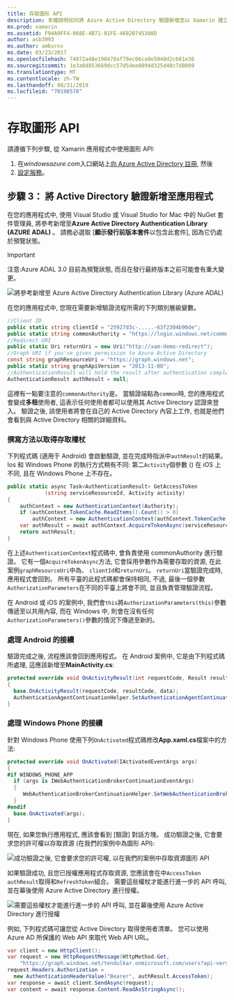 ```yaml
---
title: 存取圖形 API
description: 本檔說明如何將 Azure Active Directory 驗證新增至以 Xamarin 建立的行動應用程式。
ms.prod: xamarin
ms.assetid: F94A9FF4-068E-4B71-81FE-46920745380D
author: asb3993
ms.author: amburns
ms.date: 03/23/2017
ms.openlocfilehash: 74072a48e190478af79ec06ca8e5048d2cb61e36
ms.sourcegitcommit: 1e3a0d853669dcc57d5dee0894d325d40c7d8009
ms.translationtype: MT
ms.contentlocale: zh-TW
ms.lasthandoff: 08/31/2019
ms.locfileid: "70198578"
---
```

# <a name="accessing-the-graph-api"></a>存取圖形 API

請遵循下列步驟, 從 Xamarin 應用程式中使用圖形 API:

1. 在*windowsazure.com*入口網站上[向 Azure Active Directory 註冊](~/cross-platform/data-cloud/active-directory/get-started/register.md), 然後
2. [設定服務](~/cross-platform/data-cloud/active-directory/get-started/configure.md)。

## <a name="step-3-adding-active-directory-authentication-to-an-app"></a>步驟 3： 將 Active Directory 驗證新增至應用程式

在您的應用程式中, 使用 Visual Studio 或 Visual Studio for Mac 中的 NuGet 套件管理員, 將參考新增至**Azure Active Directory Authentication Library (AZURE ADAL)** 。
請務必選取 [**顯示發行前版本套件**以包含此套件], 因為它仍處於預覽狀態。

> [!IMPORTANT]
> 注意:Azure ADAL 3.0 目前為預覽狀態, 而且在發行最終版本之前可能會有重大變更。 


![](graph-images/06.-adal-nuget-package.jpg "將參考新增至 Azure Active Directory Authentication Library (Azure ADAL)")

在您的應用程式中, 您現在需要新增驗證流程所需的下列類別層級變數。

```csharp
//Client ID
public static string clientId = "25927d3c-.....-63f2304b90de";
public static string commonAuthority = "https://login.windows.net/common"
//Redirect URI
public static Uri returnUri = new Uri("http://xam-demo-redirect");
//Graph URI if you've given permission to Azure Active Directory
const string graphResourceUri = "https://graph.windows.net";
public static string graphApiVersion = "2013-11-08";
//AuthenticationResult will hold the result after authentication completes
AuthenticationResult authResult = null;
```

這裡有一點要注意的`commonAuthority`是。 當驗證端點為`common`時, 您的應用程式會變成**多租**使用者, 這表示任何使用者都可以使用其 Active Directory 認證來登入。 驗證之後, 該使用者將會在自己的 Active Directory 內容上工作, 也就是他們會看到與 Active Directory 相關的詳細資料。

### <a name="write-method-to-acquire-access-token"></a>撰寫方法以取得存取權杖

下列程式碼 (適用于 Android) 會啟動驗證, 並在完成時指派中`authResult`的結果。 Ios 和 Windows Phone 的執行方式稍有不同: 第二`Activity`個參數 () 在 iOS 上不同, 且在 Windows Phone 上不存在。

```csharp
public static async Task<AuthenticationResult> GetAccessToken
            (string serviceResourceId, Activity activity)
{
    authContext = new AuthenticationContext(Authority);
    if (authContext.TokenCache.ReadItems().Count() > 0)
        authContext = new AuthenticationContext(authContext.TokenCache.ReadItems().First().Authority);
    var authResult = await authContext.AcquireTokenAsync(serviceResourceId, clientId, returnUri, new AuthorizationParameters(activity));
    return authResult;
}  
```

在上述`AuthenticationContext`程式碼中, 會負責使用 commonAuthority 進行驗證。 它有一個`AcquireTokenAsync`方法, 它會採用參數作為需要存取的資源, 在此案例`graphResourceUri`中為、 `clientId`和`returnUri`。 `returnUri`當驗證完成時, 應用程式會回到。 所有平臺的此程式碼都會保持相同, 不過, 最後一個參數`AuthorizationParameters`在不同的平臺上將會不同, 並且負責管理驗證流程。

在 Android 或 iOS 的案例中, 我們會`this`將`AuthorizationParameters(this)`參數傳遞至以共用內容, 而在 Windows 中, 則會在沒有任何`AuthorizationParameters()`參數的情況下傳遞至新的。

### <a name="handle-continuation-for-android"></a>處理 Android 的接續

驗證完成之後, 流程應該會回到應用程式。 在 Android 案例中, 它是由下列程式碼所處理, 這應該新增至**MainActivity.cs**:


```csharp
protected override void OnActivityResult(int requestCode, Result resultCode, Intent data)
{
  base.OnActivityResult(requestCode, resultCode, data);
  AuthenticationAgentContinuationHelper.SetAuthenticationAgentContinuationEventArgs(requestCode, resultCode, data);
}
```

### <a name="handle-continuation-for-windows-phone"></a>處理 Windows Phone 的接續

針對 Windows Phone 使用下列`OnActivated`程式碼修改**App.xaml.cs**檔案中的方法:

```csharp
protected override void OnActivated(IActivatedEventArgs args)
{
#if WINDOWS_PHONE_APP
  if (args is IWebAuthenticationBrokerContinuationEventArgs)
  {
     WebAuthenticationBrokerContinuationHelper.SetWebAuthenticationBrokerContinuationEventArgs(args as IWebAuthenticationBrokerContinuationEventArgs);
  }
#endif
  base.OnActivated(args);
}
```

現在, 如果您執行應用程式, 應該會看到 [驗證] 對話方塊。
成功驗證之後, 它會要求您的許可權以存取資源 (在我們的案例中為圖形 API):

![](graph-images/08.-authentication-flow.jpg "成功驗證之後, 它會要求您的許可權, 以在我們的案例中存取資源圖形 API")

如果驗證成功, 且您已授權應用程式存取資源, 您應該會在中`AccessToken` `authResult`取得和`RefreshToken`組合。 需要這些權杖才能進行進一步的 API 呼叫, 並在幕後使用 Azure Active Directory 進行授權。

![](graph-images/07.-access-token-for-authentication.jpg "需要這些權杖才能進行進一步的 API 呼叫, 並在幕後使用 Azure Active Directory 進行授權")

例如, 下列程式碼可讓您從 Active Directory 取得使用者清單。 您可以使用 Azure AD 所保護的 Web API 來取代 Web API URL。

```csharp
var client = new HttpClient();
var request = new HttpRequestMessage(HttpMethod.Get,
    "https://graph.windows.net/tendulkar.onmicrosoft.com/users?api-version=2013-04-05");
request.Headers.Authorization =
  new AuthenticationHeaderValue("Bearer", authResult.AccessToken);
var response = await client.SendAsync(request);
var content = await response.Content.ReadAsStringAsync();
```

